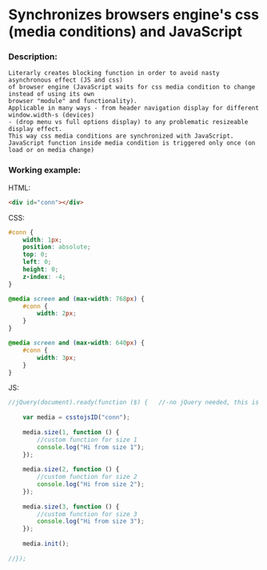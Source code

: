 # Synchronizes browsers engine's css (media conditions) and JavaScript

### Description:
    Literarly creates blocking function in order to avoid nasty asynchronous effect (JS and css) 
    of browser engine (JavaScript waits for css media condition to change instead of using its own 
    browser "module" and functionality).
    Applicable in many ways - from header navigation display for different window.width-s (devices) 
    - (drop menu vs full options display) to any problematic resizeable display effect.
    This way css media conditions are synchronized with JavaScript.
    JavaScript function inside media condition is triggered only once (on load or on media change)

### Working example:

HTML:
```html
<div id="conn"></div>
```

CSS:
```css
#conn {
    width: 1px;
    position: absolute;
    top: 0;
    left: 0;
    height: 0;
    z-index: -4;
}

@media screen and (max-width: 768px) {
    #conn {
        width: 2px;
    }
}

@media screen and (max-width: 640px) {
    #conn {
        width: 3px;
    }
}
```

JS:
```javascript
//jQuery(document).ready(function ($) {   //-no jQuery needed, this is writen only to point to loading point
    
    var media = csstojsID("conn");
    
    media.size(1, function () {
        //custom function for size 1
        console.log("Hi from size 1");
    });
    
    media.size(2, function () {
        //custom function for size 2
        console.log("Hi from size 2");
    });
    
    media.size(3, function () {
        //custom function for size 3
        console.log("Hi from size 3");
    });
    
    media.init();
    
//});
```

